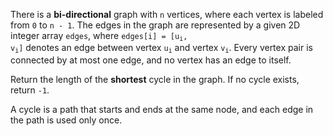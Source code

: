 There is a **bi-directional** graph with `n` vertices, where each vertex is labeled from `0` to `n - 1`. The edges in the graph are represented by a given 2D integer array `edges`, where <code>edges[i] = [u<sub>i</sub>, v<sub>i</sub>]</code> denotes an edge between vertex <code>u<sub>i</sub></code> and vertex <code>v<sub>i</sub></code>. Every vertex pair is connected by at most one edge, and no vertex has an edge to itself.

Return the length of the **shortest** cycle in the graph. If no cycle exists, return `-1`.

A cycle is a path that starts and ends at the same node, and each edge in the path is used only once.